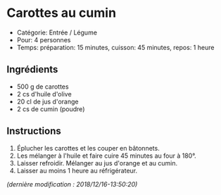 # Carottes au cumin

* Catégorie: Entrée / Légume
* Pour: 4 personnes
* Temps: préparation: 15 minutes, cuisson: 45 minutes, repos: 1 heure

## Ingrédients
* 500 g de carottes
* 2 cs d'huile d'olive
* 20 cl de jus d'orange
* 2 cs de cumin (poudre)

## Instructions
1. Éplucher les carottes et les couper en bâtonnets.
1. Les mélanger à l'huile et faire cuire 45 minutes au four à 180°.
1. Laisser refroidir. Mélanger au jus d'orange et au cumin.
1. Laisser au moins 1 heure au réfrigérateur.

_(dernière modification : 2018/12/16-13:50:20)_
